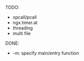 TODO:

* xpcall/pcall
* ngx.timer.at
* threading
* multi file

DONE:

* -m: specify main/entry function
